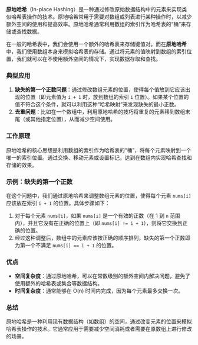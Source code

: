 **原地哈希**（In-place Hashing）是一种通过修改原始数据结构中的元素来实现类似哈希表操作的技术。原地哈希常用于需要对数组或列表进行某种操作时，以减少额外空间的使用和提高效率。原地哈希通常利用数组的索引作为哈希表的“桶”来存储或查找数据。

在一般的哈希表中，我们会使用一个额外的哈希表来存储键值对。而在**原地哈希**中，我们使用数组本身来模拟哈希表的存储。通过将元素的值映射到数组的索引位置，我们就可以在不使用额外空间的情况下，实现数据存取和查找。

### 典型应用

1. **缺失的第一个正数问题**：通过修改数组元素的位置，使得每个值放到它应该出现的位置（即元素值为 `i + 1` 时，放到数组的索引 `i` 位置）。如果某个位置的值不符合这个条件，就可以利用这种“哈希映射”来发现缺失的最小正数。
2. **去重问题**：比如在一个数组中，利用原地哈希的技巧将重复的元素移到数组末尾（或其他指定位置），从而减少空间使用。

### 工作原理

原地哈希的核心思想是利用数组的索引作为哈希表的“桶”，将每个元素映射到一个唯一的索引位置。通过交换、移动元素或设置标记，达到在数组内实现哈希查找和存储的效果。

### 示例：缺失的第一个正数

在这个问题中，我们通过原地哈希来调整数组元素的位置，使得每个元素 `nums[i]` 应该放在索引 `i + 1` 的位置。具体步骤如下：

1. 对于每个元素 `nums[i]`，如果 `nums[i]` 是一个有效的正数（在 1 到 `n` 范围内），并且它没有在正确的位置上（即 `nums[i] != i + 1`），则将它交换到正确的位置。
2. 经过这种调整后，数组中的元素应该按正确的顺序排列，缺失的第一个正数即为第一个不满足 `nums[i] == i + 1` 的位置。

### 优点

- **空间复杂度**：通过原地哈希，可以在常数级别的额外空间内解决问题，避免了使用额外的哈希表或集合等数据结构。
- **时间复杂度**：通常能够在 O(n) 时间内完成，因为每个元素最多交换一次。

### 总结

原地哈希是一种利用现有数据结构（如数组）的空间，通过改变元素的位置来模拟哈希表操作的技术。它通常应用于需要减少空间消耗或者需要在原数组上进行修改的场景。